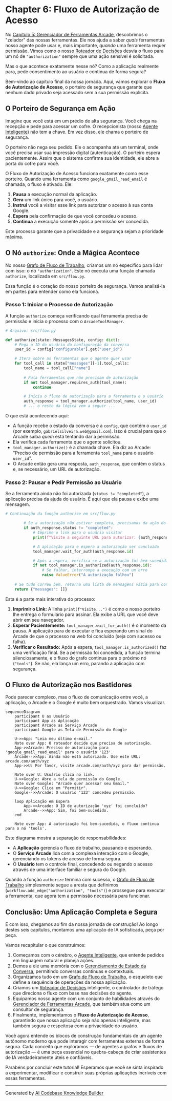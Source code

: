 # Chapter 6: Fluxo de Autorização de Acesso


No [Capítulo 5: Gerenciador de Ferramentas Arcade](05_gerenciador_de_ferramentas_arcade_.md), descobrimos o "zelador" das nossas ferramentas. Ele nos ajuda a saber *quais* ferramentas nosso agente pode usar e, mais importante, *quando* uma ferramenta requer permissão. Vimos como o nosso [Roteador de Decisões](04_roteador_de_decisões_.md) desvia o fluxo para um nó de `"authorization"` sempre que uma ação sensível é solicitada.

Mas o que acontece exatamente nesse nó? Como a aplicação realmente para, pede consentimento ao usuário e continua de forma segura?

Bem-vindo ao capítulo final da nossa jornada. Aqui, vamos explorar o **Fluxo de Autorização de Acesso**, o porteiro de segurança que garante que nenhum dado privado seja acessado sem a sua permissão explícita.

## O Porteiro de Segurança em Ação

Imagine que você está em um prédio de alta segurança. Você chega na recepção e pede para acessar um cofre. O recepcionista (nosso [Agente Inteligente](01_agente_inteligente_.md)) não tem a chave. Em vez disso, ele chama o porteiro de segurança.

O porteiro não nega seu pedido. Ele o acompanha até um terminal, onde você precisa usar sua impressão digital (autenticação). O porteiro espera pacientemente. Assim que o sistema confirma sua identidade, ele abre a porta do cofre para você.

O Fluxo de Autorização de Acesso funciona exatamente como esse porteiro. Quando uma ferramenta como `google_gmail_read_email` é chamada, o fluxo é ativado. Ele:
1.  **Pausa** a execução normal da aplicação.
2.  **Gera** um link único para você, o usuário.
3.  **Instrui** você a visitar esse link para autorizar o acesso à sua conta Google.
4.  **Espera** pela confirmação de que você concedeu o acesso.
5.  **Continua** a execução somente após a permissão ser concedida.

Este processo garante que a privacidade e a segurança sejam a prioridade máxima.

## O Nó `authorize`: Onde a Mágica Acontece

No nosso [Grafo de Fluxo de Trabalho](03_grafo_de_fluxo_de_trabalho_.md), criamos um nó específico para lidar com isso: o nó `"authorization"`. Este nó executa uma função chamada `authorize`, localizada em `src/flow.py`.

Essa função é o coração do nosso porteiro de segurança. Vamos analisá-la em partes para entender como ela funciona.

### Passo 1: Iniciar o Processo de Autorização

A função `authorize` começa verificando qual ferramenta precisa de permissão e inicia o processo com o `ArcadeToolManager`.

```python
# Arquivo: src/flow.py

def authorize(state: MessagesState, config: dict):
    # Pega o ID do usuário da configuração da conversa
    user_id = config["configurable"].get("user_id")

    # Itera sobre as ferramentas que o agente quer usar
    for tool_call in state["messages"][-1].tool_calls:
        tool_name = tool_call["name"]
        
        # Pula ferramentas que não precisam de autorização
        if not tool_manager.requires_auth(tool_name):
            continue

        # Inicia o fluxo de autorização para a ferramenta e o usuário
        auth_response = tool_manager.authorize(tool_name, user_id)
        # ... o resto da lógica vem a seguir ...
```

O que está acontecendo aqui:
- A função recebe o estado da conversa e a `config`, que contém o `user_id` (por exemplo, `gabrielsilveira.web@gmail.com`). Isso é crucial para que o Arcade saiba *quem* está tentando dar a permissão.
- Ela verifica cada ferramenta que o agente solicitou.
- `tool_manager.authorize()` é a chamada chave. Ela diz ao Arcade: "Preciso de permissão para a ferramenta `tool_name` para o usuário `user_id`".
- O Arcade então gera uma resposta, `auth_response`, que contém o status e, se necessário, um URL de autorização.

### Passo 2: Pausar e Pedir Permissão ao Usuário

Se a ferramenta ainda não foi autorizada (`status != "completed"`), a aplicação precisa da ajuda do usuário. É aqui que ela pausa e exibe uma mensagem.

```python
# Continuação da função authorize em src/flow.py

        # Se a autorização não estiver completa, precisamos da ação do usuário
        if auth_response.status != "completed":
            # Imprime o link para o usuário visitar
            print(f"Visite a seguinte URL para autorizar: {auth_response.url}")

            # A aplicação para e espera a autorização ser concluída
            tool_manager.wait_for_auth(auth_response.id)

            # Após a espera, verifica se a autorização foi bem-sucedida
            if not tool_manager.is_authorized(auth_response.id):
                # Se falhar, interrompe a execução com um erro
                raise ValueError("A autorização falhou")
    
    # Se tudo correu bem, retorna uma lista de mensagens vazia para continuar
    return {"messages": []}
```
Esta é a parte mais interativa do processo:
1.  **Imprimir o Link:** A linha `print(f"Visite...")` é como o nosso porteiro lhe entrega o formulário para assinar. Ela exibe a URL que você deve abrir em seu navegador.
2.  **Esperar Pacientemente:** `tool_manager.wait_for_auth()` é o momento da pausa. A aplicação para de executar e fica esperando um sinal do Arcade de que o processo na web foi concluído (seja com sucesso ou falha).
3.  **Verificar o Resultado:** Após a espera, `tool_manager.is_authorized()` faz uma verificação final. Se a permissão foi concedida, a função termina silenciosamente, e o fluxo do grafo continua para o próximo nó (`"tools"`). Se não, ela lança um erro, parando a aplicação com segurança.

## O Fluxo de Autorização nos Bastidores

Pode parecer complexo, mas o fluxo de comunicação entre você, a aplicação, o Arcade e o Google é muito bem orquestrado. Vamos visualizar.

```mermaid
sequenceDiagram
    participant U as Usuário
    participant App as Aplicação
    participant Arcade as Serviço Arcade
    participant Google as Tela de Permissão do Google

    U->>App: "Leia meu último e-mail."
    Note over App: O roteador decide que precisa de autorização.
    App->>Arcade: Preciso de autorização para 'google_gmail_read_email' para o usuário '123'.
    Arcade-->>App: Ainda não está autorizado. Use este URL: arcade.com/auth/xyz
    App->>U: Por favor, visite arcade.com/auth/xyz para dar permissão.
    
    Note over U: Usuário clica no link.
    U->>Google: Abre a tela de permissão do Google.
    Note over Google: "Arcade quer acessar seu Gmail."
    U->>Google: Clica em "Permitir".
    Google-->>Arcade: O usuário '123' concedeu permissão.
    
    loop Aplicação em Espera
        App->>Arcade: O ID de autorização 'xyz' foi concluído?
        Arcade-->>App: Sim, foi bem-sucedido.
    end
    
    Note over App: A autorização foi bem-sucedida, o fluxo continua para o nó 'tools'.
```

Este diagrama mostra a separação de responsabilidades:
-   A **Aplicação** gerencia o fluxo de trabalho, pausando e esperando.
-   O **Serviço Arcade** lida com a complexa interação com o Google, gerenciando os tokens de acesso de forma segura.
-   O **Usuário** tem o controle final, concedendo ou negando o acesso através de uma interface familiar e segura do Google.

Quando a função `authorize` termina com sucesso, o [Grafo de Fluxo de Trabalho](03_grafo_de_fluxo_de_trabalho_.md) simplesmente segue a aresta que definimos (`workflow.add_edge("authorization", "tools")`) e prossegue para executar a ferramenta, que agora tem a permissão necessária para funcionar.

## Conclusão: Uma Aplicação Completa e Segura

E com isso, chegamos ao fim da nossa jornada de construção! Ao longo destes seis capítulos, montamos uma aplicação de IA sofisticada, peça por peça.

Vamos recapitular o que construímos:

1.  Começamos com o cérebro, o [Agente Inteligente](01_agente_inteligente_.md), que entende pedidos em linguagem natural e planeja ações.
2.  Demos a ele uma memória com o [Gerenciamento de Estado da Conversa](02_gerenciamento_de_estado_da_conversa_.md), permitindo conversas contínuas e contextuais.
3.  Organizamos tudo em um [Grafo de Fluxo de Trabalho](03_grafo_de_fluxo_de_trabalho_.md), o esqueleto que define a sequência de operações da nossa aplicação.
4.  Criamos um [Roteador de Decisões](04_roteador_de_decisões_.md) inteligente, o controlador de tráfego que direciona o fluxo com base nas decisões do agente.
5.  Equipamos nosso agente com um conjunto de habilidades através do [Gerenciador de Ferramentas Arcade](05_gerenciador_de_ferramentas_arcade_.md), que também atua como um consultor de segurança.
6.  Finalmente, implementamos o **Fluxo de Autorização de Acesso**, garantindo que nossa aplicação seja não apenas inteligente, mas também segura e respeitosa com a privacidade do usuário.

Você agora entende os blocos de construção fundamentais de um agente autônomo moderno que pode interagir com ferramentas externas de forma segura. Cada conceito que exploramos — de agentes a grafos e fluxos de autorização — é uma peça essencial no quebra-cabeça de criar assistentes de IA verdadeiramente úteis e confiáveis.

Parabéns por concluir este tutorial! Esperamos que você se sinta inspirado a experimentar, modificar e construir suas próprias aplicações incríveis com essas ferramentas.

---

Generated by [AI Codebase Knowledge Builder](https://github.com/The-Pocket/Tutorial-Codebase-Knowledge)